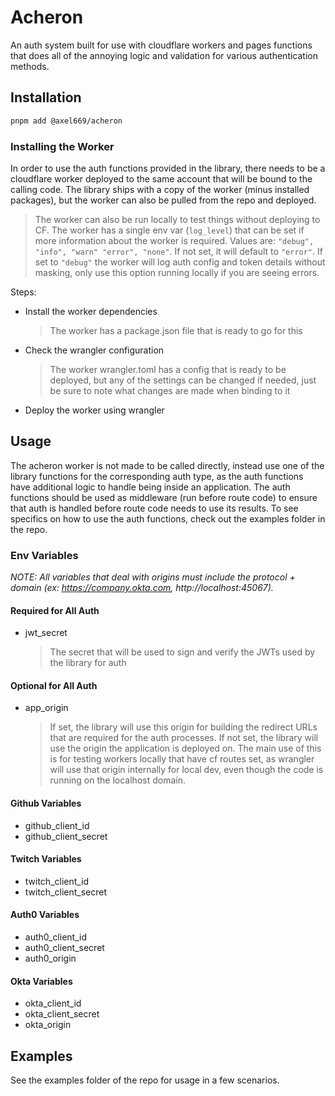 # Acheron
An auth system built for use with cloudflare workers and pages functions that
does all of the annoying logic and validation for various authentication
methods.

## Installation
```bash
pnpm add @axel669/acheron
```

### Installing the Worker
In order to use the auth functions provided in the library, there needs to be a
cloudflare worker deployed to the same account that will be bound to the calling
code. The library ships with a copy of the worker (minus installed packages),
but the worker can also be pulled from the repo and deployed.

> The worker can also be run locally to test things without deploying to CF.
> The worker has a single env var (`log_level`) that can be set if more
> information about the worker is required. Values are: `"debug", "info", "warn"
> "error", "none"`. If not set, it will default to `"error"`. If set to
> `"debug"` the worker will log auth config and token details without masking,
> only use this option running locally if you are seeing errors.

Steps:
- Install the worker dependencies
    > The worker has a package.json file that is ready to go for this
- Check the wrangler configuration
    > The worker wrangler.toml has a config that is ready to be deployed, but
    > any of the settings can be changed if needed, just be sure to note what
    > changes are made when binding to it
- Deploy the worker using wrangler

## Usage
The acheron worker is not made to be called directly, instead use one of the
library functions for the corresponding auth type, as the auth functions have
additional logic to handle being inside an application. The auth functions
should be used as middleware (run before route code) to ensure that auth is
handled before route code needs to use its results. To see specifics on how to
use the auth functions, check out the examples folder in the repo.

### Env Variables
_NOTE: All variables that deal with origins must include the protocol + domain
(ex: https://company.okta.com, http://localhost:45067)._

#### Required for All Auth
- jwt_secret
    > The secret that will be used to sign and verify the JWTs used
    > by the library for auth

#### Optional for All Auth
- app_origin
    > If set, the library will use this origin for building the redirect URLs
    > that are required for the auth processes. If not set, the library will use
    > the origin the application is deployed on. The main use of this is for
    > testing workers locally that have cf routes set, as wrangler will use that
    > origin internally for local dev, even though the code is running on
    > the localhost domain.

#### Github Variables
- github_client_id
- github_client_secret
#### Twitch Variables
- twitch_client_id
- twitch_client_secret
#### Auth0 Variables
- auth0_client_id
- auth0_client_secret
- auth0_origin
#### Okta Variables
- okta_client_id
- okta_client_secret
- okta_origin

## Examples
See the examples folder of the repo for usage in a few scenarios.
